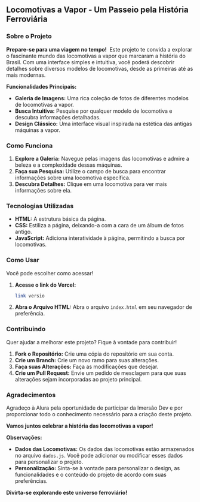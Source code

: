 ## **Locomotivas a Vapor - Um Passeio pela História Ferroviária** 

### **Sobre o Projeto**

**Prepare-se para uma viagem no tempo!** ️ Este projeto te convida a explorar o fascinante mundo das locomotivas a vapor que marcaram a história do Brasil. Com uma interface simples e intuitiva, você poderá descobrir detalhes sobre diversos modelos de locomotivas, desde as primeiras até as mais modernas.

**Funcionalidades Principais:**

* **Galeria de Imagens:** Uma rica coleção de fotos de diferentes modelos de locomotivas a vapor.
* **Busca Intuitiva:** Pesquise por qualquer modelo de locomotiva e descubra informações detalhadas.
* **Design Clássico:** Uma interface visual inspirada na estética das antigas máquinas a vapor.

### **Como Funciona**

1. **Explore a Galeria:** Navegue pelas imagens das locomotivas e admire a beleza e a complexidade dessas máquinas.
2. **Faça sua Pesquisa:** Utilize o campo de busca para encontrar informações sobre uma locomotiva específica.
3. **Descubra Detalhes:** Clique em uma locomotiva para ver mais informações sobre ela.

### **Tecnologias Utilizadas**

* **HTML:** A estrutura básica da página.
* **CSS:** Estiliza a página, deixando-a com a cara de um álbum de fotos antigo.
* **JavaScript:** Adiciona interatividade à página, permitindo a busca por locomotivas.

### **Como Usar**
Você pode escolher como acessar!
1. **Acesse o link do Vercel:**
   ```bash
   link versio
   ```
2. **Abra o Arquivo HTML:**
   Abra o arquivo `index.html` em seu navegador de preferência.

### **Contribuindo**

Quer ajudar a melhorar este projeto? Fique à vontade para contribuir! 

1. **Fork o Repositório:** Crie uma cópia do repositório em sua conta.
2. **Crie um Branch:** Crie um novo ramo para suas alterações.
3. **Faça suas Alterações:** Faça as modificações que desejar.
4. **Crie um Pull Request:** Envie um pedido de mesclagem para que suas alterações sejam incorporadas ao projeto principal.

### **Agradecimentos**

Agradeço à Alura pela oportunidade de participar da Imersão Dev e por proporcionar todo o conhecimento necessário para a criação deste projeto.

**Vamos juntos celebrar a história das locomotivas a vapor!** 

**Observações:**

* **Dados das Locomotivas:** Os dados das locomotivas estão armazenados no arquivo `dados.js`. Você pode adicionar ou modificar esses dados para personalizar o projeto.
* **Personalização:** Sinta-se à vontade para personalizar o design, as funcionalidades e o conteúdo do projeto de acordo com suas preferências.

**Divirta-se explorando este universo ferroviário!** ️
